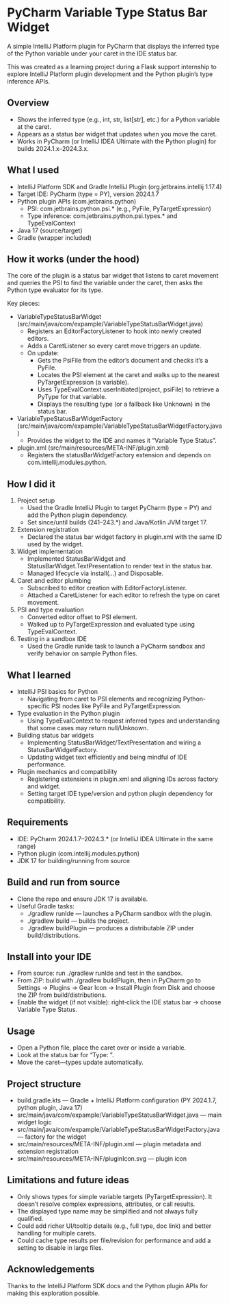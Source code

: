# PyCharm Variable Type Status Bar Widget

A simple IntelliJ Platform plugin for PyCharm that displays the inferred type of the Python variable under your caret in the IDE status bar.

This was created as a learning project during a Flask support internship to explore IntelliJ Platform plugin development and the Python plugin’s type inference APIs.


## Overview
- Shows the inferred type (e.g., int, str, list[str], etc.) for a Python variable at the caret.
- Appears as a status bar widget that updates when you move the caret.
- Works in PyCharm (or IntelliJ IDEA Ultimate with the Python plugin) for builds 2024.1.x–2024.3.x.


## What I used
- IntelliJ Platform SDK and Gradle IntelliJ Plugin (org.jetbrains.intellij 1.17.4)
- Target IDE: PyCharm (type = PY), version 2024.1.7
- Python plugin APIs (com.jetbrains.python)
  - PSI: com.jetbrains.python.psi.* (e.g., PyFile, PyTargetExpression)
  - Type inference: com.jetbrains.python.psi.types.* and TypeEvalContext
- Java 17 (source/target)
- Gradle (wrapper included)


## How it works (under the hood)
The core of the plugin is a status bar widget that listens to caret movement and queries the PSI to find the variable under the caret, then asks the Python type evaluator for its type.

Key pieces:
- VariableTypeStatusBarWidget (src/main/java/com/expample/VariableTypeStatusBarWidget.java)
  - Registers an EditorFactoryListener to hook into newly created editors.
  - Adds a CaretListener so every caret move triggers an update.
  - On update:
    - Gets the PsiFile from the editor’s document and checks it’s a PyFile.
    - Locates the PSI element at the caret and walks up to the nearest PyTargetExpression (a variable).
    - Uses TypeEvalContext.userInitiated(project, psiFile) to retrieve a PyType for that variable.
    - Displays the resulting type (or a fallback like Unknown) in the status bar.
- VariableTypeStatusBarWidgetFactory (src/main/java/com/expample/VariableTypeStatusBarWidgetFactory.java)
  - Provides the widget to the IDE and names it “Variable Type Status”.
- plugin.xml (src/main/resources/META-INF/plugin.xml)
  - Registers the statusBarWidgetFactory extension and depends on com.intellij.modules.python.


## How I did it
1. Project setup
   - Used the Gradle IntelliJ Plugin to target PyCharm (type = PY) and add the Python plugin dependency.
   - Set since/until builds (241–243.*) and Java/Kotlin JVM target 17.
2. Extension registration
   - Declared the status bar widget factory in plugin.xml with the same ID used by the widget.
3. Widget implementation
   - Implemented StatusBarWidget and StatusBarWidget.TextPresentation to render text in the status bar.
   - Managed lifecycle via install(...) and Disposable.
4. Caret and editor plumbing
   - Subscribed to editor creation with EditorFactoryListener.
   - Attached a CaretListener for each editor to refresh the type on caret movement.
5. PSI and type evaluation
   - Converted editor offset to PSI element.
   - Walked up to PyTargetExpression and evaluated type using TypeEvalContext.
6. Testing in a sandbox IDE
   - Used the Gradle runIde task to launch a PyCharm sandbox and verify behavior on sample Python files.


## What I learned
- IntelliJ PSI basics for Python
  - Navigating from caret to PSI elements and recognizing Python-specific PSI nodes like PyFile and PyTargetExpression.
- Type evaluation in the Python plugin
  - Using TypeEvalContext to request inferred types and understanding that some cases may return null/Unknown.
- Building status bar widgets
  - Implementing StatusBarWidget/TextPresentation and wiring a StatusBarWidgetFactory.
  - Updating widget text efficiently and being mindful of IDE performance.
- Plugin mechanics and compatibility
  - Registering extensions in plugin.xml and aligning IDs across factory and widget.
  - Setting target IDE type/version and python plugin dependency for compatibility.


## Requirements
- IDE: PyCharm 2024.1.7–2024.3.* (or IntelliJ IDEA Ultimate in the same range)
- Python plugin (com.intellij.modules.python)
- JDK 17 for building/running from source


## Build and run from source
- Clone the repo and ensure JDK 17 is available.
- Useful Gradle tasks:
  - ./gradlew runIde — launches a PyCharm sandbox with the plugin.
  - ./gradlew build — builds the project.
  - ./gradlew buildPlugin — produces a distributable ZIP under build/distributions.


## Install into your IDE
- From source: run ./gradlew runIde and test in the sandbox.
- From ZIP: build with ./gradlew buildPlugin, then in PyCharm go to Settings → Plugins → Gear Icon → Install Plugin from Disk and choose the ZIP from build/distributions.
- Enable the widget (if not visible): right‑click the IDE status bar → choose Variable Type Status.


## Usage
- Open a Python file, place the caret over or inside a variable.
- Look at the status bar for “Type: <inferred type>”.
- Move the caret—types update automatically.


## Project structure
- build.gradle.kts — Gradle + IntelliJ Platform configuration (PY 2024.1.7, python plugin, Java 17)
- src/main/java/com/expample/VariableTypeStatusBarWidget.java — main widget logic
- src/main/java/com/expample/VariableTypeStatusBarWidgetFactory.java — factory for the widget
- src/main/resources/META-INF/plugin.xml — plugin metadata and extension registration
- src/main/resources/META-INF/pluginIcon.svg — plugin icon


## Limitations and future ideas
- Only shows types for simple variable targets (PyTargetExpression). It doesn’t resolve complex expressions, attributes, or call results.
- The displayed type name may be simplified and not always fully qualified.
- Could add richer UI/tooltip details (e.g., full type, doc link) and better handling for multiple carets.
- Could cache type results per file/revision for performance and add a setting to disable in large files.


## Acknowledgements
Thanks to the IntelliJ Platform SDK docs and the Python plugin APIs for making this exploration possible.

